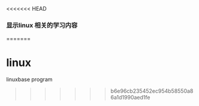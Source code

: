 <<<<<<< HEAD
### 显示linux 相关的学习内容 

=======
# linux
linuxbase program
>>>>>>> b6e96cb235452ec954b58550a86a1d1990aed1fe
